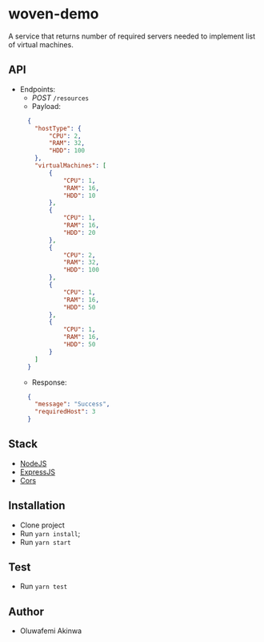 # woven-demo
A service that returns number of required servers needed to implement list of virtual machines.


## API
- Endpoints: 
  - *POST* `/resources`
  - Payload: 
  ```json
    {
      "hostType": {
          "CPU": 2,
          "RAM": 32,
          "HDD": 100
      },
      "virtualMachines": [
          {
              "CPU": 1,
              "RAM": 16,
              "HDD": 10
          },
          {
              "CPU": 1,
              "RAM": 16,
              "HDD": 20
          },
          {
              "CPU": 2,
              "RAM": 32,
              "HDD": 100
          },
          {
              "CPU": 1,
              "RAM": 16,
              "HDD": 50
          },
          {
              "CPU": 1,
              "RAM": 16,
              "HDD": 50
          }
      ]
    }
    ```
    - Response: 
    ```json
      {
        "message": "Success",
        "requiredHost": 3
      }
    ```



## Stack
- [NodeJS](https://nodejs.org/)
- [ExpressJS](https://expressjs.com/)
- [Cors](https://www.npmjs.com/package/cors)

## Installation
- Clone project
- Run `yarn install`;
- Run `yarn start`

## Test
- Run `yarn test`
## Author
- Oluwafemi Akinwa